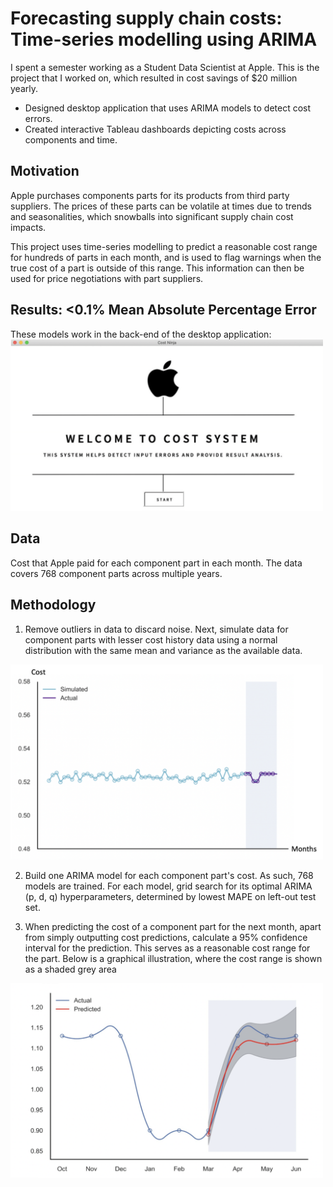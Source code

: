 # Forecasting supply chain costs: Time-series modelling using ARIMA
I spent a semester working as a Student Data Scientist at Apple. This is the project that I worked on, which resulted in cost savings of $20 million yearly.
- Designed desktop application that uses ARIMA models to detect cost errors.
- Created interactive Tableau dashboards depicting costs across components and time.
 
 
## Motivation
Apple purchases components parts for its products from third party suppliers. The prices of these parts can be volatile at times due to trends and seasonalities, which snowballs into significant supply chain cost impacts.

This project uses time-series modelling to predict a reasonable cost range for hundreds of parts in each month, and is used to flag warnings when the true cost of a part is outside of this range. This information can then be used for price negotiations with part suppliers.


## Results: <0.1% Mean Absolute Percentage Error
These models work in the back-end of the desktop application:
<img src="readme_images/desktop_application.png" width="500">


## Data
Cost that Apple paid for each component part in each month. The data covers 768 component parts across multiple years.


## Methodology
1. Remove outliers in data to discard noise. Next, simulate data for component parts with lesser cost history data using a normal distribution with the same mean and variance as the available data.
<img src="readme_images/data_simulation.png" width="500">

2. Build one ARIMA model for each component part's cost. As such, 768 models are trained. For each model, grid search for its optimal ARIMA (p, d, q) hyperparameters, determined by lowest MAPE on left-out test set.

3. When predicting the cost of a component part for the next month, apart from simply outputting cost predictions, calculate a 95% confidence interval for the prediction. This serves as a reasonable cost range for the part. Below is a graphical illustration, where the cost range is shown as a shaded grey area
<img src="readme_images/prediction.png" width="500">




